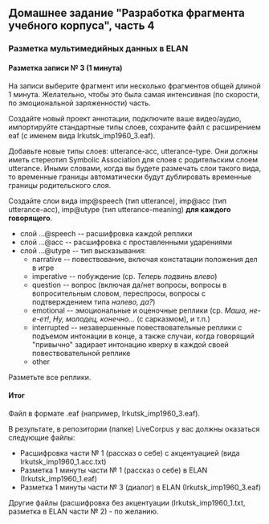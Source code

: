 ## Домашнее задание "Разработка фрагмента учебного корпуса", часть 4

### Разметка мультимедийных данных в ELAN

#### Разметка записи № 3 (1 минута)
На записи выберите фрагмент или несколько фрагментов общей длиной 1 минута. Желательно, чтобы это была самая интенсивная (по скорости, по эмоциональной заряженности) часть.

Создайте новый проект аннотации, подключите ваше видео/аудио, импортируйте стандартные типы слоев, сохраните файл с расширением eaf (c именем вида Irkutsk_imp1960_3.eaf).

Добавьте новые типы слоев: utterance-acc, utterance-type. Они должны иметь стереотип Symbolic Association для слоев с родительским слоем utterance. Иными словами, когда вы будете размечать слои такого вида, то временные границы автоматически будут дублировать временные границы родительского слоя.

Создайте слои вида imp@speech (тип utterance), imp@acc (тип utterance-acc), imp@utype (тип utterance-meaning) **для каждого говорящего**. 

* слой ...@speech -- расшифровка каждой реплики
* слой ...@acc -- расшифровка с проставленными ударениями
* слой ...@utype -- тип высказывания:
  * narrative -- повествование, включая констатации положения дел в игре 
  * imperative -- побуждение (ср. _Теперь подвинь влево_)
  * question -- вопрос (включая да/нет вопросы, вопросы в вопросительным словом, переспросы, вопросы с подтверждением типа _налево, да?_) 
  * emotional -- эмоциональные и оценочные реплики (ср. _Маша, не-е-ет!_, _Ну, молодец, конечно..._ (с сарказмом), и т.п.) 
  * interrupted -- незавершенные повествовательные реплики с подъемом интонации в конце, а также случаи, когда говорящий "привычно" задирает интонацию кверху в каждой своей повествовательной реплике 
  * other 

Разметьте все реплики. 

#### Итог
Файл в формате .eaf (например, Irkutsk_imp1960_3.eaf).

В результате, в репозитории (папке) LiveCorpus у вас должны оказаться следующие файлы: 
* Расшифровка части № 1 (рассказ о себе) с акцентуацией (вида Irkutsk_imp1960_1.acc.txt)
* Разметка 1 минуты части № 1 (рассказ о себе) в ELAN (Irkutsk_imp1960_1.eaf)
* Разметка 1 минуты части № 3 (диалог) в ELAN (Irkutsk_imp1960_3.eaf)

Другие файлы (расшифровка без акцентуации (Irkutsk_imp1960_1.txt, разметка в ELAN части № 2) - по желанию.

